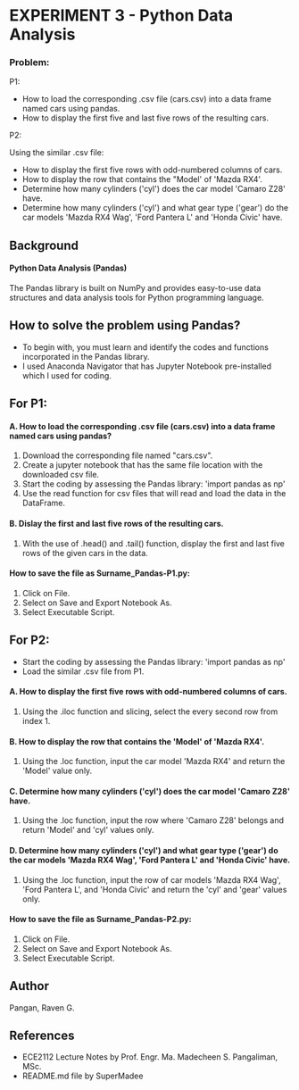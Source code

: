 # EXPERIMENT 3 - Python Data Analysis
### Problem:
P1:
* How to load the corresponding .csv file (cars.csv) into a data frame named cars using pandas.
* How to display the first five and last five rows of the resulting cars.

P2:

Using the similar .csv file:
* How to display the first five rows with odd-numbered columns of cars.
* How to display the row that contains the "Model' of 'Mazda RX4'.
* Determine how many cylinders ('cyl') does the car model 'Camaro Z28' have.
* Determine how many cylinders ('cyl') and what gear type ('gear') do the car models 'Mazda RX4 Wag', 'Ford Pantera L' and 'Honda Civic' have.
  
## Background
#### Python Data Analysis (Pandas) 
The Pandas library is built on NumPy and provides easy-to-use data structures and data analysis tools for Python programming language.

## How to solve the problem using Pandas?
* To begin with, you must learn and identify the codes and functions incorporated in the Pandas library.
* I used Anaconda Navigator that has Jupyter Notebook pre-installed which I used for coding.

## For P1:
#### A. How to load the corresponding .csv file (cars.csv) into a data frame named cars using pandas?
1. Download the corresponding file named "cars.csv".
2. Create a jupyter notebook that has the same file location with the downloaded csv file.
3. Start the coding by assessing the Pandas library: 'import pandas as np'
4. Use the read function for csv files that will read and load the data in the DataFrame.

#### B. Dislay the first and last five rows of the resulting cars.
1. With the use of .head() and .tail() function, display the first and last five rows of the given cars in the data.

#### How to save the file as Surname_Pandas-P1.py:
1. Click on File.
2. Select on Save and Export Notebook As.
3. Select Executable Script.

## For P2:
* Start the coding by assessing the Pandas library: 'import pandas as np'
* Load the similar .csv file from P1.
  
#### A. How to display the first five rows with odd-numbered columns of cars.
1. Using the .iloc function and slicing, select the every second row from index 1.

#### B. How to display the row that contains the 'Model' of 'Mazda RX4'.
1. Using the .loc function, input the car model 'Mazda RX4' and return the 'Model' value only.

#### C. Determine how many cylinders ('cyl') does the car model 'Camaro Z28' have.
1. Using the .loc function, input the row where 'Camaro Z28' belongs and return 'Model' and 'cyl' values only.

#### D. Determine how many cylinders ('cyl') and what gear type ('gear') do the car models 'Mazda RX4 Wag', 'Ford Pantera L' and 'Honda Civic' have.
1. Using the .loc function, input the row of car models 'Mazda RX4 Wag', 'Ford Pantera L', and 'Honda Civic' and return the 'cyl' and 'gear' values only.

#### How to save the file as Surname_Pandas-P2.py:
1. Click on File.
2. Select on Save and Export Notebook As.
3. Select Executable Script.

## Author
Pangan, Raven G.

## References
* ECE2112 Lecture Notes by Prof. Engr. Ma. Madecheen S. Pangaliman, MSc.
* README.md file by SuperMadee 













